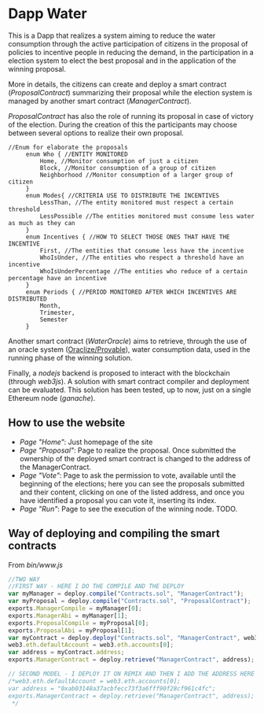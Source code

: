 # Dapp Water

This is a Dapp that realizes a system aiming to reduce
the water consumption through the active participation of citizens
in the proposal of policies to incentive people in reducing the demand,
in the participation in a election system to elect the best proposal and
in the application of the winning proposal.

More in details, the citizens can create and deploy a smart contract (*ProposalContract*)
summarizing their proposal while the election system is managed by another smart contract
(*ManagerContract*). 

*ProposalContract* has also the role of running its 
proposal in case of victory of the election. During the creation of this
the participants may choose between several options to realize their own
proposal. 

```solidity
//Enum for elaborate the proposals
     enum Who { //ENTITY MONITORED
         Home, //Monitor consumption of just a citizen
         Block, //Monitor consumption of a group of citizen
         Neighborhood //Monitor consumption of a larger group of citizen
     }
     enum Modes{ //CRITERIA USE TO DISTRIBUTE THE INCENTIVES
         LessThan, //The entity monitored must respect a certain threshold
         LessPossible //The entities monitored must consume less water as much as they can
     }
     enum Incentives { //HOW TO SELECT THOSE ONES THAT HAVE THE INCENTIVE
         First, //The entities that consume less have the incentive
         WhoIsUnder, //The entities who respect a threshold have an incentive
         WhoIsUnderPercentage //The entities who reduce of a certain percentage have an incentive
     }
     enum Periods { //PERIOD MONITORED AFTER WHICH INCENTIVES ARE DISTRIBUTED
         Month,
         Trimester,
         Semester
     }
```  

Another smart contract (*WaterOracle*) aims to retrieve, through the
use of an oracle system ([Oraclize/Provable](https://provable.xyz/)), water
consumption data, used in the running phase of the winning solution.

Finally, a *nodejs* backend is proposed to interact with the blockchain (through *web3js*).
A solution with smart contract compiler and deployment can be evaluated. 
This solution has been tested, up to now, just on a single Ethereum node (*ganache*).

## How to use the website

* *Page "Home"*: Just homepage of the site
* *Page "Proposal"*: Page to realize the proposal. Once submitted the ownership of the deployed smart contract is changed to the address of the ManagerContract.
* *Page "Vote"*: Page to ask the permission to vote, available until the beginning of the elections; here you can see the proposals submitted and their content, clicking on one of the listed address, and once you have identified a proposal you can vote it, inserting its index. 
* *Page "Run"*: Page to see the execution of the winning node. TODO.

## Way of deploying and compiling the smart contracts
From _bin/www.js_
```js
//TWO WAY
//FIRST WAY - HERE I DO THE COMPILE AND THE DEPLOY
var myManager = deploy.compile("Contracts.sol", "ManagerContract");
var myProposal = deploy.compile("Contracts.sol", "ProposalContract");
exports.ManagerCompile = myManager[0];
exports.ManagerAbi = myManager[1];
exports.ProposalCompile = myProposal[0];
exports.ProposalAbi = myProposal[1];
var myContract = deploy.deploy("Contracts.sol", "ManagerContract", web3.eth.accounts[0]);
web3.eth.defaultAccount = web3.eth.accounts[0];
var address = myContract.address;
exports.ManagerContract = deploy.retrieve("ManagerContract", address);

// SECOND MODEL - I DEPLOY IT ON REMIX AND THEN I ADD THE ADDRESS HERE
/*web3.eth.defaultAccount = web3.eth.accounts[0];
var address = "0xab03148a37acbfecc73f3a6fff90f28cf961c4fc";
exports.ManagerContract = deploy.retrieve("ManagerContract", address);
 */

```